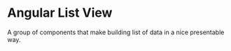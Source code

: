 # Angular List View

A group of components that make building list of data in a nice presentable way.
